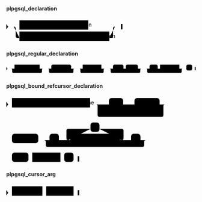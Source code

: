 #### plpgsql_declaration

<svg class="rrdiagram" version="1.1" xmlns:xlink="http://www.w3.org/1999/xlink" xmlns="http://www.w3.org/2000/svg" width="309" height="65" viewbox="0 0 309 65"><path class="connector" d="M0 22h35m183 0h76m-274 0q5 0 5 5v20q0 5 5 5h5m239 0h5q5 0 5-5v-20q0-5 5-5m5 0h15"/><polygon points="0,29 5,22 0,15" style="fill:black;stroke-width:0"/><a xlink:href="#plpgsql-regular-declaration"><rect class="rule" x="35" y="5" width="183" height="25"/><text class="text" x="45" y="22">plpgsql_regular_declaration</text></a><a xlink:href="#plpgsql-bound-refcursor-declaration"><rect class="rule" x="35" y="35" width="239" height="25"/><text class="text" x="45" y="52">plpgsql_bound_refcursor_declaration</text></a><polygon points="305,29 309,29 309,15 305,15" style="fill:black;stroke-width:0"/></svg>

#### plpgsql_regular_declaration

<svg class="rrdiagram" version="1.1" xmlns:xlink="http://www.w3.org/1999/xlink" xmlns="http://www.w3.org/2000/svg" width="813" height="50" viewbox="0 0 813 50"><path class="connector" d="M0 22h35m108 0h20m-143 0q5 0 5 5v8q0 5 5 5h118q5 0 5-5v-8q0-5 5-5m5 0h30m85 0h20m-120 0q5 0 5 5v8q0 5 5 5h95q5 0 5-5v-8q0-5 5-5m5 0h30m80 0h20m-115 0q5 0 5 5v8q0 5 5 5h90q5 0 5-5v-8q0-5 5-5m5 0h30m45 0h10m52 0h20m-142 0q5 0 5 5v8q0 5 5 5h117q5 0 5-5v-8q0-5 5-5m5 0h30m35 0h10m83 0h20m-163 0q5 0 5 5v8q0 5 5 5h138q5 0 5-5v-8q0-5 5-5m5 0h10m25 0h15"/><polygon points="0,29 5,22 0,15" style="fill:black;stroke-width:0"/><a xlink:href="../../../../syntax_resources/grammar_diagrams#variable-name"><rect class="rule" x="35" y="5" width="108" height="25"/><text class="text" x="45" y="22">variable_name</text></a><rect class="literal" x="193" y="5" width="85" height="25" rx="7"/><text class="text" x="203" y="22">CONSTANT</text><a xlink:href="../../../../syntax_resources/grammar_diagrams#data-type"><rect class="rule" x="328" y="5" width="80" height="25"/><text class="text" x="338" y="22">data_type</text></a><rect class="literal" x="458" y="5" width="45" height="25" rx="7"/><text class="text" x="468" y="22">NOT</text><rect class="literal" x="513" y="5" width="52" height="25" rx="7"/><text class="text" x="523" y="22">NULL</text><rect class="literal" x="615" y="5" width="35" height="25" rx="7"/><text class="text" x="625" y="22">:=</text><a xlink:href="../../../../syntax_resources/grammar_diagrams#expression"><rect class="rule" x="660" y="5" width="83" height="25"/><text class="text" x="670" y="22">expression</text></a><rect class="literal" x="773" y="5" width="25" height="25" rx="7"/><text class="text" x="783" y="22">;</text><polygon points="809,29 813,29 813,15 809,15" style="fill:black;stroke-width:0"/></svg>

#### plpgsql_bound_refcursor_declaration

<svg class="rrdiagram" version="1.1" xmlns:xlink="http://www.w3.org/1999/xlink" xmlns="http://www.w3.org/2000/svg" width="443" height="180" viewbox="0 0 443 180"><path class="connector" d="M0 22h15m208 0h50m38 0h20m-73 0q5 0 5 5v8q0 5 5 5h48q5 0 5-5v-8q0-5 5-5m5 0h10m67 0h20m-190 0q5 0 5 5v23q0 5 5 5h165q5 0 5-5v-23q0-5 5-5m5 0h7m2 0h2m2 0h2m-443 95h2m2 0h2m2 0h7m70 0h30m25 0h30m-5 0q-5 0-5-5v-20q0-5 5-5h59m24 0h59q5 0 5 5v20q0 5-5 5m-5 0h30m25 0h20m-277 0q5 0 5 5v8q0 5 5 5h252q5 0 5-5v-8q0-5 5-5m5 0h7m2 0h2m2 0h2m-392 50h2m2 0h2m2 0h7m44 0h10m75 0h10m25 0h15"/><polygon points="0,29 5,22 0,15" style="fill:black;stroke-width:0"/><a xlink:href="../../../../syntax_resources/grammar_diagrams#plpgsql-bound-refcursor-name"><rect class="rule" x="15" y="5" width="208" height="25"/><text class="text" x="25" y="22">plpgsql_bound_refcursor_name</text></a><rect class="literal" x="273" y="5" width="38" height="25" rx="7"/><text class="text" x="283" y="22">NO</text><rect class="literal" x="341" y="5" width="67" height="25" rx="7"/><text class="text" x="351" y="22">SCROLL</text><rect class="literal" x="15" y="100" width="70" height="25" rx="7"/><text class="text" x="25" y="117">CURSOR</text><rect class="literal" x="115" y="100" width="25" height="25" rx="7"/><text class="text" x="125" y="117">(</text><rect class="literal" x="224" y="70" width="24" height="25" rx="7"/><text class="text" x="234" y="87">,</text><a xlink:href="#plpgsql-cursor-arg"><rect class="rule" x="170" y="100" width="132" height="25"/><text class="text" x="180" y="117">plpgsql_cursor_arg</text></a><rect class="literal" x="332" y="100" width="25" height="25" rx="7"/><text class="text" x="342" y="117">)</text><rect class="literal" x="15" y="150" width="44" height="25" rx="7"/><text class="text" x="25" y="167">FOR</text><a xlink:href="../../../../syntax_resources/grammar_diagrams#subquery"><rect class="rule" x="69" y="150" width="75" height="25"/><text class="text" x="79" y="167">subquery</text></a><rect class="literal" x="154" y="150" width="25" height="25" rx="7"/><text class="text" x="164" y="167">;</text><polygon points="190,174 194,174 194,160 190,160" style="fill:black;stroke-width:0"/></svg>

#### plpgsql_cursor_arg

<svg class="rrdiagram" version="1.1" xmlns:xlink="http://www.w3.org/1999/xlink" xmlns="http://www.w3.org/2000/svg" width="194" height="35" viewbox="0 0 194 35"><path class="connector" d="M0 22h15m81 0h10m73 0h15"/><polygon points="0,29 5,22 0,15" style="fill:black;stroke-width:0"/><a xlink:href="../../../../syntax_resources/grammar_diagrams#arg-name"><rect class="rule" x="15" y="5" width="81" height="25"/><text class="text" x="25" y="22">arg_name</text></a><a xlink:href="../../../../syntax_resources/grammar_diagrams#arg-type"><rect class="rule" x="106" y="5" width="73" height="25"/><text class="text" x="116" y="22">arg_type</text></a><polygon points="190,29 194,29 194,15 190,15" style="fill:black;stroke-width:0"/></svg>

